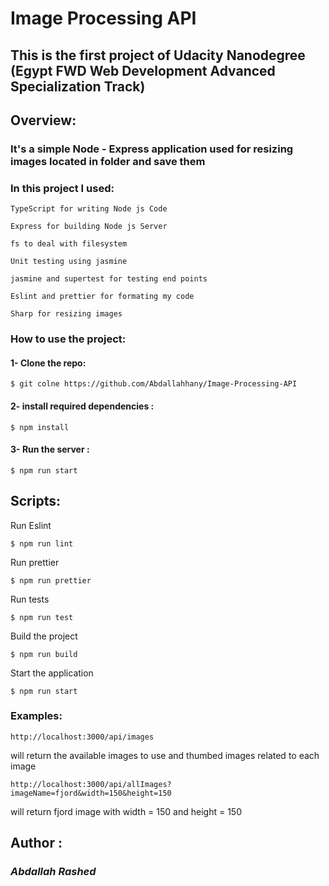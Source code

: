 # Image Processing API
## This is the first project of Udacity Nanodegree (Egypt FWD Web Development Advanced Specialization Track)
## Overview:
### It's a simple Node - Express application used for resizing images located in folder and save them
### In this project I used:
`TypeScript for writing Node js Code` 

`Express for building Node js Server`

`fs to deal with filesystem`

`Unit testing using jasmine`

`jasmine and supertest for testing end points`

`Eslint and prettier for formating my code`

`Sharp for resizing images`

### How to use the project:
#### 1- Clone the repo:
```
$ git colne https://github.com/Abdallahhany/Image-Processing-API
```
#### 2- install required dependencies :
```
$ npm install
```
#### 3- Run the server :
```
$ npm run start
```
## Scripts:
Run Eslint
```
$ npm run lint
```
Run prettier
```
$ npm run prettier
```
Run tests
```
$ npm run test
```
Build the project
```
$ npm run build
```
Start the application
```
$ npm run start
```
### Examples:
`http://localhost:3000/api/images`

will return the available images to use and thumbed images related to each image

`http://localhost:3000/api/allImages?imageName=fjord&width=150&height=150`

will return fjord image with width = 150 and height = 150
## Author :
### _Abdallah Rashed_